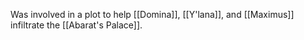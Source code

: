 Was involved in a plot to help [[Domina]], [[Y'lana]], and [[Maximus]] infiltrate the [[Abarat's Palace]].